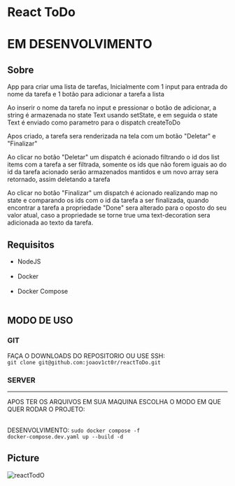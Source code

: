 # React ToDo

<h1>EM DESENVOLVIMENTO</h1>

<h2>Sobre</h2>

<p>App para criar uma lista de tarefas, Inicialmente com 1 input para entrada do nome da tarefa e 1 botão para adicionar a tarefa a lista</p>

<p>Ao inserir o nome da tarefa no input e pressionar o botão de adicionar, a string é armazenada no state Text usando setState, e em seguida o state Text é enviado como parametro para o dispatch createToDo</p>

<p>Apos criado, a tarefa sera renderizada na tela com um botão "Deletar" e "Finalizar"</p>

<p>Ao clicar no botão "Deletar" um dispatch é acionado filtrando o id dos list items com a tarefa a ser filtrada, somente os ids que não forem iguais ao do id da tarefa acionado serão armazenados mantidos e um novo array sera retornado, assim deletando a tarefa</p>

<p>Ao clicar no botão "Finalizar" um dispatch é acionado realizando map no state e comparando os ids com o id da tarefa a ser finalizada, quando encontrar a tarefa a propriedade "Done" sera alterado para o oposto do seu valor atual, caso a propriedade se torne true uma text-decoration sera adicionada ao texto da tarefa.</p>

<h2>Requisitos</h2>

<ul>
  <li>NodeJS</li>
  <br>
  <li>Docker</li>
  <br>
  <li>Docker Compose</li>
  <br>
</ul>

<h2>MODO DE USO</h2>

<h3>GIT</h3>

<p>FAÇA O DOWNLOADS DO REPOSITORIO OU USE SSH:<br><code>git clone git@github.com:joaov1ct0r/reactToDo.git</code></p>

<h3>SERVER</h3>
<hr>

<p>APOS TER OS ARQUIVOS EM SUA MAQUINA ESCOLHA O MODO EM QUE QUER RODAR O PROJETO:

<br>DESENVOLVIMENTO: <code>sudo docker compose -f docker-compose.dev.yaml up --build -d</code>

</p>

<h2>Picture</h2>

![reactTodO](https://user-images.githubusercontent.com/79015823/149587500-bf71a25c-1551-4789-a047-313d891034be.jpg)
